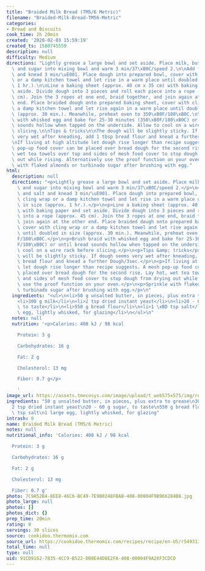 ```yaml
---
title: "Braided Milk Bread (TM5/6 Metric)"
filename: "Braided-Milk-Bread-TM56-Metric"
categories:
- Bread and Biscuits
cook_time: 2h 20min
created: '2020-02-03 15:59:19'
created_ts: 1580745559
description: null
difficulty: Medium
directions: "Lightly grease a large bowl and set aside. Place milk, butter, yeast\
  \ and sugar into mixing bowl and warm 3 min/37\xB0C/speed 2.\n\nAdd flour and salt\
  \ and knead 3 min/\uE001. Place dough into prepared bowl, cover with cling wrap\
  \ or a damp kitchen towel and let rise in a warm place until doubled in size (approx.\
  \ 1 hr.).\n\nLine a baking sheet (approx. 40 cm x 35 cm) with baking paper and set\
  \ aside. Divide dough into 3 pieces and roll each piece into a rope (approx. 45\
  \ cm). Join the 3 ropes at one end, braid together, and join again at the other\
  \ end. Place braided dough onto prepared baking sheet, cover with cling wrap or\
  \ a damp kitchen towel and let rise again in a warm place until doubled in size\
  \ (approx. 30 min.). Meanwhile, preheat oven to 350\xB0F/180\xB0C.\n\nBrush braid\
  \ with whisked egg and bake for 25-30 minutes (350\xB0F/180\xB0C) or until bread\
  \ sounds hollow when tapped on the underside. Allow to cool on a wire rack before\
  \ slicing.\n\nTips & tricks\n\nThe dough will be slightly sticky. If dough seems\
  \ very wet after kneading, add 1 tbsp bread flour and knead a further Dough/3sec.\n\
  \nIf living at high altitude let dough rise longer than recipe suggests. A mesh\
  \ pop-up food cover can be placed over bread dough for the second rise. Lay hot,\
  \ wet tea towels over top and sides of mesh food cover to stop dough from drying\
  \ out while rising. Alternatively use the proof function on your oven.\n\nSprinkle\
  \ with flaked almonds or turbinado sugar after brushing with egg."
html:
  description: null
  directions: "<p>Lightly grease a large bowl and set aside. Place milk, butter, yeast\
    \ and sugar into mixing bowl and warm 3 min/37\xB0C/speed 2.</p>\n<p>Add flour\
    \ and salt and knead 3 min/\uE001. Place dough into prepared bowl, cover with\
    \ cling wrap or a damp kitchen towel and let rise in a warm place until doubled\
    \ in size (approx. 1 hr.).</p>\n<p>Line a baking sheet (approx. 40 cm x 35 cm)\
    \ with baking paper and set aside. Divide dough into 3 pieces and roll each piece\
    \ into a rope (approx. 45 cm). Join the 3 ropes at one end, braid together, and\
    \ join again at the other end. Place braided dough onto prepared baking sheet,\
    \ cover with cling wrap or a damp kitchen towel and let rise again in a warm place\
    \ until doubled in size (approx. 30 min.). Meanwhile, preheat oven to 350\xB0\
    F/180\xB0C.</p>\n<p>Brush braid with whisked egg and bake for 25-30 minutes (350\xB0\
    F/180\xB0C) or until bread sounds hollow when tapped on the underside. Allow to\
    \ cool on a wire rack before slicing.</p>\n<p>Tips &amp; tricks</p>\n<p>The dough\
    \ will be slightly sticky. If dough seems very wet after kneading, add 1 tbsp\
    \ bread flour and knead a further Dough/3sec.</p>\n<p>If living at high altitude\
    \ let dough rise longer than recipe suggests. A mesh pop-up food cover can be\
    \ placed over bread dough for the second rise. Lay hot, wet tea towels over top\
    \ and sides of mesh food cover to stop dough from drying out while rising. Alternatively\
    \ use the proof function on your oven.</p>\n<p>Sprinkle with flaked almonds or\
    \ turbinado sugar after brushing with egg.</p>\n"
  ingredients: "<ul>\n<li>50 g unsalted butter, in pieces, plus extra to grease</li>\n\
    <li>300 g milk</li>\n<li>2 tsp dried instant yeast</li>\n<li>20 - 60 g sugar,\
    \ to taste</li>\n<li>550 g bread flour</li>\n<li>1 \xBD tsp salt</li>\n<li>1 large\
    \ egg, lightly whisked, for glazing</li>\n</ul>\n"
  notes: null
  nutrition: '<p>Calories: 408 kJ / 98 kcal

    Protein: 3 g

    Carbohydrates: 16 g

    Fat: 2 g

    Cholesterol: 13 mg

    Fiber: 0.7 g</p>

    '
image_url: https://assets.tmecosys.com/image/upload/t_web575x575/img/recipe/ras/Assets/61D48079-4A9F-4BB3-B908-8A9E9268F366/Derivates/9DAF570A-149A-4CF3-AE35-1F864F3541F4.jpg
ingredients: "50 g unsalted butter, in pieces, plus extra to grease\n300 g milk\n\
  2 tsp dried instant yeast\n20 - 60 g sugar, to taste\n550 g bread flour\n1 \xBD\
  \ tsp salt\n1 large egg, lightly whisked, for glazing"
intrash: 0
name: Braided Milk Bread (TM5/6 Metric)
notes: null
nutritional_info: 'Calories: 408 kJ / 98 kcal

  Protein: 3 g

  Carbohydrates: 16 g

  Fat: 2 g

  Cholesterol: 13 mg

  Fiber: 0.7 g'
photo: 7C9A52B4-8EE8-46C6-BC49-7E9B0248FBAB-408-00004F9B966284B8.jpg
photo_large: null
photos: []
photos_dict: {}
prep_time: 20min
rating: 0
servings: 30 slices
source: cookidoo.thermomix.com
source_url: https://cookidoo.thermomix.com/recipes/recipe/en-US/r549313
total_time: null
type: null
uid: 91CD9162-7835-4CC9-B522-DB0E44D8E2FA-408-00004F9A26F3CDCD
---
```

